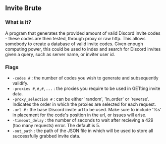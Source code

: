 ## Invite Brute

### What is it?
A program that generates the provided amount of valid Discord invite codes - these codes are then tested, through proxy or raw http.
This allows somebody to create a database of valid invite codes. Given enough computing power, this could be used to index and search for Discord invites given a query, such as server name, or inviter user id.

### Flags
- `-codes #` : the number of codes you wish to generate and subsequently validify.
- `-proxies #,#,#,...` : the proxies you require to be used in GETting invite data.
- `-proxy_selection #` : can be either 'random', 'in_order' or 'reverse'. Indicates the order in which the proxies are selected for each request.
- `-url #` : the base Discord invite url to be used. Make sure to include '%s' in placement for the code's position in the url, or issues will arise.
- `-timeout_delay` : the number of seconds to wait after recieving a 429 (too many requests) error. The default is 5.
- `-out_path` : the path of the JSON file in which will be used to store all successfully grabbed invite data.